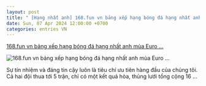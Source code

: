 ```yaml
---
layout: post
title: " [Hạng nhất anh] 168.fun vn bảng xếp hạng bóng đá hạng nhất anh mùa Euro ..."
date: Sun, 07 Apr 2024 12:00:00 +0700
categories: entries VN
---
```

[168.fun vn bảng xếp hạng bóng đá hạng nhất anh mùa Euro ...](https://sjc.com.vn/?Ad1abT49c1ls.shtml)

![168.fun vn bảng xếp hạng bóng đá hạng nhất anh mùa Euro ...](https://sjc.com.vn/images/9_hinh/trang-suc-cuoi.jpg)

Sự tín nhiệm và đáng tin cậy luôn là tiêu chí ưu tiên hàng đầu của chúng tôi. Cả hai đội thua tới 5 trận, chỉ có một kết quả hòa, thủng lưới tổng cộng 16 ...

